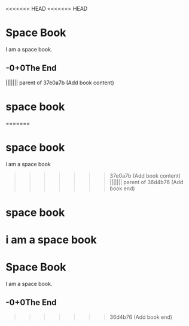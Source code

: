 <<<<<<< HEAD
<<<<<<< HEAD
# Space Book
I am a space book.
## -0+0The End
||||||| parent of 37e0a7b (Add book content)
# space book
=======
# space book
i am a space book
>>>>>>> 37e0a7b (Add book content)
||||||| parent of 36d4b76 (Add book end)
# space book
i am a space book
=======
# Space Book
I am a space book.
## -0+0The End
>>>>>>> 36d4b76 (Add book end)
